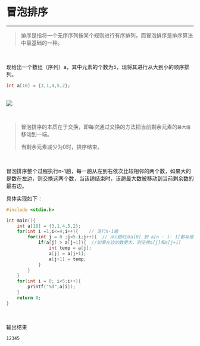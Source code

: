 # 冒泡排序

---

> 排序是指将一个无序序列按某个规则进行有序排列，而冒泡排序是排序算法中最基础的一种。

<br>

现给出一个数组（序列）a，其中元素的个数为5，现将其进行从大到小的顺序排列。

```c
int a[10] = {3,1,4,5,2};
```

<br>![](http://175.24.77.24:5212/api/v3/file/get/44/%E5%86%92%E6%B3%A1%E6%8E%92%E5%BA%8F.JPG?sign=YuBCX2U8DfuHA80-37Sb9zL8teFmYJFOMt8m1YRdQss%3D%3A0)

<br>

> 冒泡排序的本质在于交换，即每次通过交换的方法把当前剩余元素的`最大值`移动到一端。
>
> 当剩余元素减少为0时，排序结束。

<br>

冒泡排序整个过程执行n-1趟，每一趟从左到右依次比较相邻的两个数，如果大的是数在左边，则交换这两个数，当该趟结束时，该趟最大数被移动到当前剩余数的最右边。

具体实现如下：

```c
#include <stdio.h>

int main(){
    int a[10] = {3,1,4,5,2};
    for(int i =1;i<=4;i++){    // 进行n-1趟
        for(int j = 0 ;j<5-i;j++){  // 从i趟时从a[0] 到 a[n - i- 1]都与他们下一个数进行比较
            if(a[j] > a[j+1]){  //如果左边的数更大，则交换a[j]和a[j+1]
                int temp = a[j];
                a[j] = a[j+1];
                a[j+1] = temp;
            }
        }
    }
    for(int i = 0; i<5;i++){
        printf("%d",a[i]);
    }
    return 0;
}
```

<br>

输出结果

```
12345
```

